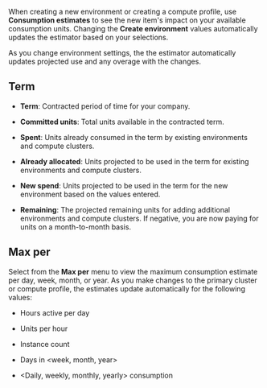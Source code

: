 When creating a new environment or creating a compute profile, use **Consumption estimates** to see the new item's impact on your available consumption units. Changing the **Create environment** values automatically updates the estimator based on your selections.

As you change environment settings, the the estimator automatically updates projected use and any overage with the changes.

## Term


-   **Term**: Contracted period of time for your company.


-   **Committed units**: Total units available in the contracted term.


-   **Spent**: Units already consumed in the term by existing environments and compute clusters.


-   **Already allocated**: Units projected to be used in the term for existing environments and compute clusters.


-   **New spend**: Units projected to be used in the term for the new environment based on the values entered.


-   **Remaining**: The projected remaining units for adding additional environments and compute clusters. If negative, you are now paying for units on a month-to-month basis.


## Max per


Select from the **Max per** menu to view the maximum consumption estimate per day, week, month, or year. As you make changes to the primary cluster or compute profile, the estimates update automatically for the following values:

-   Hours active per day


-   Units per hour


-   Instance count


-   Days in <week, month, year>


-   <Daily, weekly, monthly, yearly> consumption


